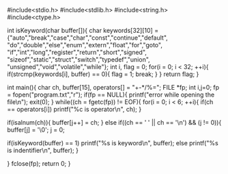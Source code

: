 #include<stdio.h>
#include<stdlib.h>
#include<string.h>
#include<ctype.h>

int isKeyword(char buffer[]){
char keywords[32][10] = {"auto","break","case","char","const","continue","default",
"do","double","else","enum","extern","float","for","goto",
"if","int","long","register","return","short","signed",
"sizeof","static","struct","switch","typedef","union",
"unsigned","void","volatile","while"};
int i, flag = 0;
for(i = 0; i < 32; ++i){
if(strcmp(keywords[i], buffer) == 0){
flag = 1;
break;
}
}
return flag;
}

int main(){
char ch, buffer[15], operators[] = "+-*/%=";
FILE *fp;
int i,j=0;
fp = fopen("program.txt","r");
if(fp == NULL){
printf("error while opening the file\n");
exit(0);
}
while((ch = fgetc(fp)) != EOF){
for(i = 0; i < 6; ++i){
if(ch == operators[i])
printf("%c is operator\n", ch);
}

if(isalnum(ch)){
buffer[j++] = ch;
}
else if((ch == ' ' || ch == '\n') && (j != 0)){
buffer[j] = '\0';
j = 0;

if(isKeyword(buffer) == 1)
printf("%s is keyword\n", buffer);
else
printf("%s is indentifier\n", buffer);
}

}
fclose(fp);
return 0;
}
